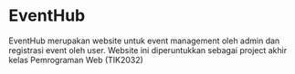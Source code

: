 # EventHub
EventHub merupakan website untuk event management oleh admin dan registrasi event oleh user. Website ini diperuntukkan sebagai project akhir kelas Pemrograman Web (TIK2032)
